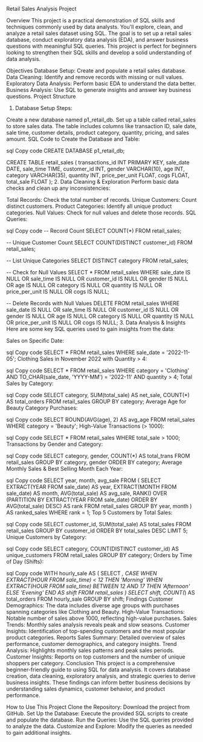 Retail Sales Analysis Project

Overview
This project is a practical demonstration of SQL skills and techniques commonly used by data analysts. You'll explore, clean, and analyze a retail sales dataset using SQL. The goal is to set up a retail sales database, conduct exploratory data analysis (EDA), and answer business questions with meaningful SQL queries. This project is perfect for beginners looking to strengthen their SQL skills and develop a solid understanding of data analysis.

Objectives
Database Setup: Create and populate a retail sales database.
Data Cleaning: Identify and remove records with missing or null values.
Exploratory Data Analysis: Perform basic EDA to understand the data better.
Business Analysis: Use SQL to generate insights and answer key business questions.
Project Structure
1. Database Setup
Steps:

Create a new database named p1_retail_db.
Set up a table called retail_sales to store sales data. The table includes columns like transaction ID, sale date, sale time, customer details, product category, quantity, pricing, and sales amount.
SQL Code to Create the Database and Table:

sql
Copy code
CREATE DATABASE p1_retail_db;

CREATE TABLE retail_sales (
    transactions_id INT PRIMARY KEY,
    sale_date DATE,
    sale_time TIME,
    customer_id INT,
    gender VARCHAR(10),
    age INT,
    category VARCHAR(35),
    quantity INT,
    price_per_unit FLOAT,
    cogs FLOAT,
    total_sale FLOAT
);
2. Data Cleaning & Exploration
Perform basic data checks and clean up any inconsistencies:

Total Records: Check the total number of records.
Unique Customers: Count distinct customers.
Product Categories: Identify all unique product categories.
Null Values: Check for null values and delete those records.
SQL Queries:

sql
Copy code
-- Record Count
SELECT COUNT(*) FROM retail_sales;

-- Unique Customer Count
SELECT COUNT(DISTINCT customer_id) FROM retail_sales;

-- List Unique Categories
SELECT DISTINCT category FROM retail_sales;

-- Check for Null Values
SELECT * FROM retail_sales
WHERE 
    sale_date IS NULL OR sale_time IS NULL OR customer_id IS NULL OR 
    gender IS NULL OR age IS NULL OR category IS NULL OR 
    quantity IS NULL OR price_per_unit IS NULL OR cogs IS NULL;

-- Delete Records with Null Values
DELETE FROM retail_sales
WHERE 
    sale_date IS NULL OR sale_time IS NULL OR customer_id IS NULL OR 
    gender IS NULL OR age IS NULL OR category IS NULL OR 
    quantity IS NULL OR price_per_unit IS NULL OR cogs IS NULL;
3. Data Analysis & Insights
Here are some key SQL queries used to gain insights from the data:

Sales on Specific Date:

sql
Copy code
SELECT * FROM retail_sales WHERE sale_date = '2022-11-05';
Clothing Sales in November 2022 with Quantity > 4:

sql
Copy code
SELECT * FROM retail_sales
WHERE category = 'Clothing'
AND TO_CHAR(sale_date, 'YYYY-MM') = '2022-11'
AND quantity > 4;
Total Sales by Category:

sql
Copy code
SELECT category, SUM(total_sale) AS net_sale, COUNT(*) AS total_orders
FROM retail_sales
GROUP BY category;
Average Age for Beauty Category Purchases:

sql
Copy code
SELECT ROUND(AVG(age), 2) AS avg_age
FROM retail_sales
WHERE category = 'Beauty';
High-Value Transactions (> 1000):

sql
Copy code
SELECT * FROM retail_sales WHERE total_sale > 1000;
Transactions by Gender and Category:

sql
Copy code
SELECT category, gender, COUNT(*) AS total_trans
FROM retail_sales
GROUP BY category, gender
ORDER BY category;
Average Monthly Sales & Best Selling Month Each Year:

sql
Copy code
SELECT year, month, avg_sale
FROM (
    SELECT 
        EXTRACT(YEAR FROM sale_date) AS year,
        EXTRACT(MONTH FROM sale_date) AS month,
        AVG(total_sale) AS avg_sale,
        RANK() OVER (PARTITION BY EXTRACT(YEAR FROM sale_date) ORDER BY AVG(total_sale) DESC) AS rank
    FROM retail_sales
    GROUP BY year, month
) AS ranked_sales
WHERE rank = 1;
Top 5 Customers by Total Sales:

sql
Copy code
SELECT customer_id, SUM(total_sale) AS total_sales
FROM retail_sales
GROUP BY customer_id
ORDER BY total_sales DESC
LIMIT 5;
Unique Customers by Category:

sql
Copy code
SELECT category, COUNT(DISTINCT customer_id) AS unique_customers
FROM retail_sales
GROUP BY category;
Orders by Time of Day (Shifts):

sql
Copy code
WITH hourly_sale AS (
    SELECT *, 
           CASE 
               WHEN EXTRACT(HOUR FROM sale_time) < 12 THEN 'Morning'
               WHEN EXTRACT(HOUR FROM sale_time) BETWEEN 12 AND 17 THEN 'Afternoon'
               ELSE 'Evening'
           END AS shift
    FROM retail_sales
)
SELECT shift, COUNT(*) AS total_orders
FROM hourly_sale
GROUP BY shift;
Findings
Customer Demographics: The data includes diverse age groups with purchases spanning categories like Clothing and Beauty.
High-Value Transactions: Notable number of sales above 1000, reflecting high-value purchases.
Sales Trends: Monthly sales analysis reveals peak and slow seasons.
Customer Insights: Identification of top-spending customers and the most popular product categories.
Reports
Sales Summary: Detailed overview of sales performance, customer demographics, and category insights.
Trend Analysis: Highlights monthly sales patterns and peak sales periods.
Customer Insights: Reports on top customers and the number of unique shoppers per category.
Conclusion
This project is a comprehensive beginner-friendly guide to using SQL for data analysis. It covers database creation, data cleaning, exploratory analysis, and strategic queries to derive business insights. These findings can inform better business decisions by understanding sales dynamics, customer behavior, and product performance.

How to Use This Project
Clone the Repository: Download the project from GitHub.
Set Up the Database: Execute the provided SQL scripts to create and populate the database.
Run the Queries: Use the SQL queries provided to analyze the data.
Customize and Explore: Modify the queries as needed to gain additional insights.
